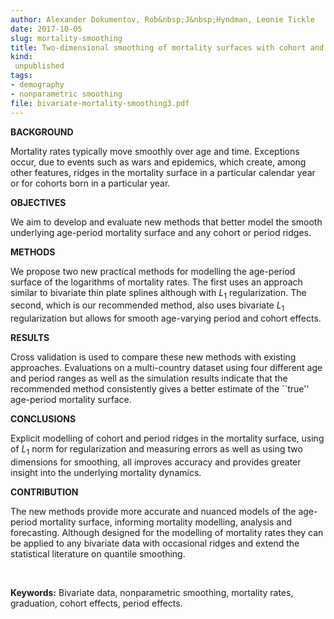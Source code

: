 ```yaml
---
author: Alexander Dokumentov, Rob&nbsp;J&nbsp;Hyndman, Leonie Tickle
date: 2017-10-05
slug: mortality-smoothing
title: Two-dimensional smoothing of mortality surfaces with cohort and period ridges
kind:
 unpublished
tags:
- demography
- nonparametric smoothing
file: bivariate-mortality-smoothing3.pdf
---
```



**BACKGROUND**

Mortality rates typically move smoothly over age and time. Exceptions occur, due to events such as wars and epidemics, which create, among other features, ridges in the mortality surface in a particular calendar year or for cohorts born in a particular year. 

**OBJECTIVES**

We aim to develop and evaluate new methods that better model the smooth underlying age-period mortality surface and any cohort or period ridges.

**METHODS**

We propose two new practical methods for modelling the age-period surface of the logarithms of mortality rates. The first uses an approach similar to bivariate thin plate splines although with $L_1$ regularization. The second, which is our recommended method, also uses bivariate $L_1$ regularization but allows for smooth age-varying period and cohort effects. 

**RESULTS**

Cross validation is used to compare these new methods with existing approaches. Evaluations on a multi-country dataset using four different age and period ranges as well as the simulation results indicate that the recommended method consistently gives a better estimate of the ``true'' age-period mortality surface.

**CONCLUSIONS**

Explicit modelling of cohort and period ridges in the mortality surface, using of $L_1$ norm for regularization and measuring errors as well as using two dimensions for smoothing, all improves accuracy and provides greater insight into the underlying mortality dynamics. 

**CONTRIBUTION**

The new methods provide more accurate and nuanced models of the age-period mortality surface, informing mortality modelling, analysis and forecasting. Although designed for the modelling of mortality rates they can be applied to any bivariate data with occasional ridges and extend the statistical literature on quantile smoothing.

&nbsp;

**Keywords:** Bivariate data, nonparametric smoothing, mortality rates, graduation, cohort effects, period effects.


